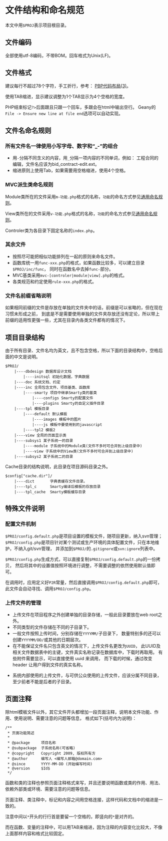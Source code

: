# 文件结构和命名规范

本文中用`$PROJ`表示项目根目录。


## 文件编码

全部使用utf-8编码，不带BOM。回车格式为Unix(LF)。


## 文件格式

建议每行不超过78个字符，手工折行，参考：
[PBP代码布局(3)](http://tech.idv2.com/2008/03/11/pbp-code-layout-3/)。

使用TAB缩进，显示建议调整为1个TAB显示为4个空格的宽度。

PHP结束标记`?>`后面跟且只跟一个回车，多跟会在html中输出空行。
Geany的`File -> Ensure new line at file end`选项可以自动实现。


## 文件名命名规则

### 所有文件名一律使用小写字母、数字和“_-”的组合

* 用`-`分隔不同含义的内容，用`_`分隔一项内容的不同单词，例如：
	工程合同的编辑，文件名应该为bid_contract-edit.ext。
* 缩进原则上使用Tab，如果需要用空格缩进，使用4个空格。

### MVC派生类命名规则

Module类所在的文件采用`m-功能.php`格式的名称，`功能`的命名方式参见[通用命名规则](rule-naming.php)。

View类所在的文件采用`v-功能.php`格式的名称，`功能`的命名方式参见[通用命名规则](rule-naming.php)。

Controler类为各目录下固定名称的`index.php`。

### 其余文件

* 按照尽可能把相似功能排列在一起的原则来命名文件。
* 函数库统一用`func-xxx.php`的格式，如果函数比较多，可以建立目录`$PROJ/inc/func`，
同时在函数名中去掉`func-`部分。
* MVC基类采用`mvc-[controler|module|view].php`的格式。
* 各类规范和约定使用`rule-xxx.php`的格式。

### 文件名前缀省略说明

如果相同前缀的文件是存放在单独的文件夹中的话，前缀是可以省略的，但在现在习惯未形成之前，
到底是不是需要使用单独的文件夹存放还没有定论，所以带上前缀的适用性更强一些，尤其在目录内各类文件都有的情况下。


## 项目目录结构

由于所有目录、文件名均为英文，且不包含空格，所以下面的目录结构中，空格后面的中文是说明。

	$PROJ/
		|----dbdesign 数据库设计文档
			|----initsql 初始化数据，字典数据
		|----doc 系统文档、约定
		|----inc 全局包含文件、项目基类、函数库
			|----smarty 项目中继承Smarty类的基类
				|----configs Smarty的配置文件
				|----plugins Smarty的自定义插件目录
		|----tpl 模板目录
			|----default 默认模板
				|----images 模板中的图片
				|----js 模板中要使用到的javascript
			|----tpl2 模板2
		|----view 全局的页面显示类
		|----subsys1 某子系统一的目录
			|----module 子系统中的Module类(文件不多时可合并到上级目录中)
			|----view 子系统中的View类(文件不多时可合并到上级目录中)
		|----subsys2 某子系统二的目录

Cache目录的结构说明，此目录在项目源码目录之外。

	$config["cache.dir"]/
		|----dict		字典表缓存文件目录。
		|----tpl_c		Smarty编译后模板的存放目录
		|----tpl_cache	Smarty模板缓存目录

## 特殊文件说明

### 配置文件机制

`$PROJ/config.default.php`是项目设置的模板文件，随项目更新，纳入svn管理；
`$PROJ/config.php`是项目针对某个测试或生产环境的具体配置文件，只在本地维护，不纳入git/svn管理，
并添加到`$PROJ/`的`.gitignore`或`svn:ignore`列表中。

`$PROJ/config.php`生成方式，可以直接复制`$PROJ/config.default.php`的一份拷贝，
然后将其中的设置值按照环境进行调整，不需要调整的依然使用默认值即可。

在调用时，应用定义好`P2R`常量，然后直接调用`$PROJ/config.default.php`即可，
此文件会自动寻找、调用`$PROJ/config.php`。

### 上传文件的管理

* 上传文件在项目程序之外创建单独的目录存储，一般此目录要放在web root之外。
* 不同类型的文件存储在不同的子目录下。
* 一般文件按照上传时间，分别存储在`YYYYMM/`子目录下，
数量特别多的还可以创建`YYYYMM/DD/`或其他的日期层次。
* 在不能保证文件名只包含英文的情况下，上传文件名更改为`UUID`，
此UUID及相关文件数据表中的主键，文件真实名称记录在数据库中，下载时再取用。
有些附件需要显示，可以直接使用 uuid 来调用，
而下载的时候，通过改变 header 让用户得到文件的真实名称。
- 系统内部使用的上传文件，与可供公众使用的上传文件，应该分属不同目录，
至少前者不能是后者的子目录。


## 页面注释

除html模板文件以外，其它文件开头都增加一段页面注释，说明本文件功能、作用、使用说明、需要注意的问题等信息，
格式如下(括号内为说明)：

	/**
	 * 页面功能简述
	 *
	 * @package		项目名称
	 * @subpackage	子系统名称(可省略)
	 * @copyright	Copyright 2009, 版权所有方
	 * @author		编写人 <编写人邮箱@domain.com>
	 * @since		YYYY-MM-DD (开始编写时间)
	 * @version		$Id$
	 */

函数和类的注释也参照页面注释格式来写，并且还要说明函数或类的作用、用法、依赖外部类或环境、需要注意的问题等信息。

页面注释、类注释中，标记和内容之间用空格连接，这样代码和文档中的缩进是一致的。

注意中间以`*`开头的行行首是要留一个空格的，即竖向的`*`是对齐的。

而在函数、变量的注释中，可以用TAB来缩进，因为注释的内容变化比较大，不像上面那样内容和格式比较固定。

